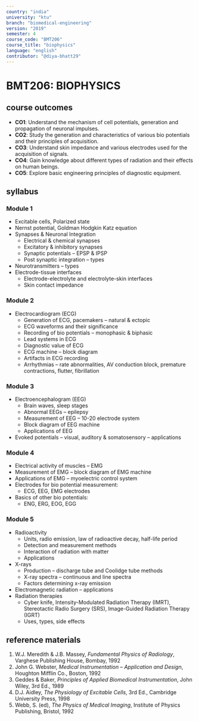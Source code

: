 ```yaml
---
country: "india"
university: "ktu"
branch: "biomedical-engineering"
version: "2019"
semester: 4
course_code: "BMT206"
course_title: "biophysics"
language: "english"
contributor: "@diya-bhatt29"
---
```


# BMT206: BIOPHYSICS

## course outcomes

- **CO1**: Understand the mechanism of cell potentials, generation and propagation of neuronal impulses.  
- **CO2**: Study the generation and characteristics of various bio potentials and their principles of acquisition.  
- **CO3**: Understand skin impedance and various electrodes used for the acquisition of signals.  
- **CO4**: Gain knowledge about different types of radiation and their effects on human beings.  
- **CO5**: Explore basic engineering principles of diagnostic equipment.  

## syllabus

### Module 1

- Excitable cells, Polarized state  
- Nernst potential, Goldman Hodgkin Katz equation  
- Synapses & Neuronal Integration  
  - Electrical & chemical synapses  
  - Excitatory & inhibitory synapses  
  - Synaptic potentials – EPSP & IPSP  
  - Post synaptic integration – types  
- Neurotransmitters – types  
- Electrode-tissue interfaces  
  - Electrode-electrolyte and electrolyte-skin interfaces  
  - Skin contact impedance  

### Module 2

- Electrocardiogram (ECG)  
  - Generation of ECG, pacemakers – natural & ectopic  
  - ECG waveforms and their significance  
  - Recording of bio potentials – monophasic & biphasic  
  - Lead systems in ECG  
  - Diagnostic value of ECG  
  - ECG machine – block diagram  
  - Artifacts in ECG recording  
  - Arrhythmias – rate abnormalities, AV conduction block, premature contractions, flutter, fibrillation  

### Module 3

- Electroencephalogram (EEG)  
  - Brain waves, sleep stages  
  - Abnormal EEGs – epilepsy  
  - Measurement of EEG – 10-20 electrode system  
  - Block diagram of EEG machine  
  - Applications of EEG  
- Evoked potentials – visual, auditory & somatosensory – applications  

### Module 4

- Electrical activity of muscles – EMG  
- Measurement of EMG – block diagram of EMG machine  
- Applications of EMG – myoelectric control system  
- Electrodes for bio potential measurement:  
  - ECG, EEG, EMG electrodes  
- Basics of other bio potentials:  
  - ENG, ERG, EOG, EGG  

### Module 5

- Radioactivity  
  - Units, radio emission, law of radioactive decay, half-life period  
  - Detection and measurement methods  
  - Interaction of radiation with matter  
  - Applications  
- X-rays  
  - Production – discharge tube and Coolidge tube methods  
  - X-ray spectra – continuous and line spectra  
  - Factors determining x-ray emission  
- Electromagnetic radiation – applications  
- Radiation therapies  
  - Cyber knife, Intensity-Modulated Radiation Therapy (IMRT),  
    Stereotactic Radio Surgery (SRS), Image-Guided Radiation Therapy (IGRT)  
  - Uses, types, side effects  

## reference materials

1. W.J. Meredith & J.B. Massey, *Fundamental Physics of Radiology*, Varghese Publishing House, Bombay, 1992  
2. John G. Webster, *Medical Instrumentation – Application and Design*, Houghton Mifflin Co., Boston, 1992  
3. Geddes & Baker, *Principles of Applied Biomedical Instrumentation*, John Wiley, 3rd Ed., 1989  
4. D.J. Aidley, *The Physiology of Excitable Cells*, 3rd Ed., Cambridge University Press, 1998  
5. Webb, S. (ed), *The Physics of Medical Imaging*, Institute of Physics Publishing, Bristol, 1992  
